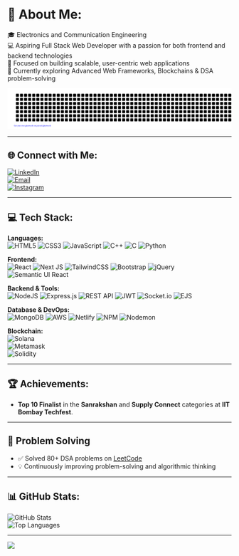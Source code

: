 # 💫 About Me:
🎓 Electronics and Communication Engineering  
💻 Aspiring Full Stack Web Developer with a passion for both frontend and backend technologies  
🚀 Focused on building scalable, user-centric web applications  
🌱 Currently exploring Advanced Web Frameworks, Blockchains & DSA problem-solving

![gitartwork](gitartwork.svg)

---

## 🌐 Connect with Me:
[![LinkedIn](https://img.shields.io/badge/LinkedIn-%230077B5.svg?logo=linkedin&logoColor=white)](https://linkedin.com/in/sarthakbose-professional/)  
[![Email](https://img.shields.io/badge/Email-D14836?logo=gmail&logoColor=white)](mailto:sarthakofficial2005@gmail.com)  
[![Instagram](https://img.shields.io/badge/Instagram-%23E4405F.svg?logo=Instagram&logoColor=white)](https://instagram.com/thesound.company)

---

## 💻 Tech Stack:
**Languages:**  
![HTML5](https://img.shields.io/badge/html5-%23E34F26.svg?style=for-the-badge&logo=html5&logoColor=white) 
![CSS3](https://img.shields.io/badge/css3-%231572B6.svg?style=for-the-badge&logo=css3&logoColor=white) 
![JavaScript](https://img.shields.io/badge/javascript-%23323330.svg?style=for-the-badge&logo=javascript&logoColor=%23F7DF1E) 
![C++](https://img.shields.io/badge/c++-%2300599C.svg?style=for-the-badge&logo=c%2B%2B&logoColor=white) 
![C](https://img.shields.io/badge/c-%2300599C.svg?style=for-the-badge&logo=c&logoColor=white) 
![Python](https://img.shields.io/badge/python-3670A0?style=for-the-badge&logo=python&logoColor=ffdd54) 

**Frontend:**  
![React](https://img.shields.io/badge/react-%2320232a.svg?style=for-the-badge&logo=react&logoColor=%2361DAFB) 
![Next JS](https://img.shields.io/badge/Next-black?style=for-the-badge&logo=next.js&logoColor=white) 
![TailwindCSS](https://img.shields.io/badge/tailwindcss-%2338B2AC.svg?style=for-the-badge&logo=tailwind-css&logoColor=white) 
![Bootstrap](https://img.shields.io/badge/bootstrap-%238511FA.svg?style=for-the-badge&logo=bootstrap&logoColor=white) 
![jQuery](https://img.shields.io/badge/jquery-%230769AD.svg?style=for-the-badge&logo=jquery&logoColor=white) 
![Semantic UI React](https://img.shields.io/badge/Semantic%20UI%20React-%2335BDB2.svg?style=for-the-badge&logo=SemanticUIReact&logoColor=white)

**Backend & Tools:**  
![NodeJS](https://img.shields.io/badge/node.js-6DA55F?style=for-the-badge&logo=node.js&logoColor=white) 
![Express.js](https://img.shields.io/badge/express.js-%23404d59.svg?style=for-the-badge&logo=express&logoColor=%2361DAFB) 
![REST API](https://img.shields.io/badge/REST%20API-005571?style=for-the-badge&logo=swagger&logoColor=white) 
![JWT](https://img.shields.io/badge/JWT-black?style=for-the-badge&logo=JSON%20web%20tokens) 
![Socket.io](https://img.shields.io/badge/Socket.io-black?style=for-the-badge&logo=socket.io&badgeColor=010101) 
![EJS](https://img.shields.io/badge/ejs-%23B4CA65.svg?style=for-the-badge&logo=ejs&logoColor=black)

**Database & DevOps:**  
![MongoDB](https://img.shields.io/badge/MongoDB-%234ea94b.svg?style=for-the-badge&logo=mongodb&logoColor=white) 
![AWS](https://img.shields.io/badge/AWS-%23FF9900.svg?style=for-the-badge&logo=amazon-aws&logoColor=white) 
![Netlify](https://img.shields.io/badge/netlify-%23000000.svg?style=for-the-badge&logo=netlify&logoColor=#00C7B7) 
![NPM](https://img.shields.io/badge/NPM-%23CB3837.svg?style=for-the-badge&logo=npm&logoColor=white) 
![Nodemon](https://img.shields.io/badge/NODEMON-%23323330.svg?style=for-the-badge&logo=nodemon&logoColor=%BBDEAD)  

**Blockchain:**  
![Solana](https://img.shields.io/badge/Solana-%23208F94.svg?style=for-the-badge&logo=solana&logoColor=white)  
![Metamask](https://img.shields.io/badge/MetaMask-%23F6851B.svg?style=for-the-badge&logo=metamask&logoColor=white)  
![Solidity](https://img.shields.io/badge/Solidity-%23363636.svg?style=for-the-badge&logo=solidity&logoColor=white)

---

## 🏆 Achievements:
- **Top 10 Finalist** in the **Sanrakshan** and **Supply Connect** categories at **IIT Bombay Techfest**.

---

## 🧠 Problem Solving
- ✅ Solved 80+ DSA problems on [LeetCode](https://leetcode.com/u/12sci1025sarthakbose/)  
- 💡 Continuously improving problem-solving and algorithmic thinking

---

## 📊 GitHub Stats:
![GitHub Stats](https://github-readme-stats.vercel.app/api?username=Cyber-Bose&theme=dark&hide_border=false&include_all_commits=true&count_private=true)  
![Top Languages](https://github-readme-stats.vercel.app/api/top-langs/?username=Cyber-Bose&theme=dark&hide_border=false&layout=compact)

---

[![](https://visitcount.itsvg.in/api?id=Cyber-Bose&icon=0&color=0)](https://visitcount.itsvg.in)

<!-- Made with ❤️ using GPRM ( https://gprm.itsvg.in ) -->
